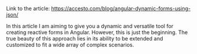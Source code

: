 Link to the article: https://accesto.com/blog/angular-dynamic-forms-using-json/

In this article I am aiming to give you a dynamic and versatile tool for creating reactive forms in Angular. However, this is just the beginning. The true beauty of this approach lies in its ability to be extended and customized to fit a wide array of complex scenarios.